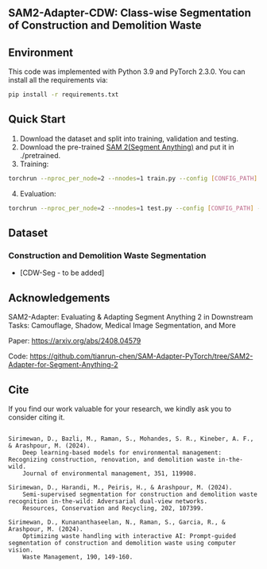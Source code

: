 ## SAM2-Adapter-CDW: Class-wise Segmentation of Construction and Demolition Waste
## Environment
This code was implemented with Python 3.9 and PyTorch 2.3.0. You can install all the requirements via:
```bash
pip install -r requirements.txt
```


## Quick Start
1. Download the dataset and split into training, validation and testing.
2. Download the pre-trained [SAM 2(Segment Anything)](https://github.com/facebookresearch/segment-anything-2) and put it in ./pretrained.
3. Training:
```bash
torchrun --nproc_per_node=2 --nnodes=1 train.py --config [CONFIG_PATH]
```

4. Evaluation:
```bash
torchrun --nproc_per_node=2 --nnodes=1 test.py --config [CONFIG_PATH] --model [MODEL_PATH]
```

## Dataset

### Construction and Demolition Waste Segmentation
- [CDW-Seg - to be added]

## Acknowledgements

SAM2-Adapter: Evaluating & Adapting Segment Anything 2 in Downstream Tasks: Camouflage, Shadow, Medical Image Segmentation, and More

Paper: https://arxiv.org/abs/2408.04579

Code: https://github.com/tianrun-chen/SAM-Adapter-PyTorch/tree/SAM2-Adapter-for-Segment-Anything-2

## Cite

If you find our work valuable for your research, we kindly ask you to consider citing it.
```

Sirimewan, D., Bazli, M., Raman, S., Mohandes, S. R., Kineber, A. F., & Arashpour, M. (2024).
    Deep learning-based models for environmental management: Recognizing construction, renovation, and demolition waste in-the-wild.
    Journal of environmental management, 351, 119908.

Sirimewan, D., Harandi, M., Peiris, H., & Arashpour, M. (2024).
    Semi-supervised segmentation for construction and demolition waste recognition in-the-wild: Adversarial dual-view networks.
    Resources, Conservation and Recycling, 202, 107399. 

Sirimewan, D., Kunananthaseelan, N., Raman, S., Garcia, R., & Arashpour, M. (2024).
    Optimizing waste handling with interactive AI: Prompt-guided segmentation of construction and demolition waste using computer vision.
    Waste Management, 190, 149-160.

```


